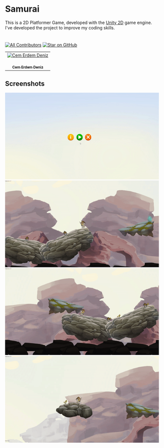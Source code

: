 # Samurai

This is a 2D Platformer Game, developed with the [Unity 2D](https://unity.com/) game engine. I've developed the project to improve my coding skills.

#


[![All Contributors](https://img.shields.io/badge/all_contributors-1-orange.svg?style=flat-square)](#contributors)
[![Star on GitHub](https://img.shields.io/github/stars/cemerdemdeniz/Samurai-2D.svg?style=social)](https://github.com/cemerdemdeniz/Samurai-2Dstargazers)


<table><tr><td align="center"><a href="https://github.com/cemerdemdeniz"><img src="https://avatars3.githubusercontent.com/u/50306515?s=460&v=4" width="100px;" alt="Cem Erdem Deniz"/><br /><br/><sub><b>Cem Erdem Deniz</b></sub></a><br></td></tr></table>  

## Screenshots

![Giff](Docs/giff/giff1.gif)
![Giff](Docs/giff/giff2.gif)
![Giff](Docs/giff/giff3.gif)
![Giff](Docs/giff/giff4.gif)
